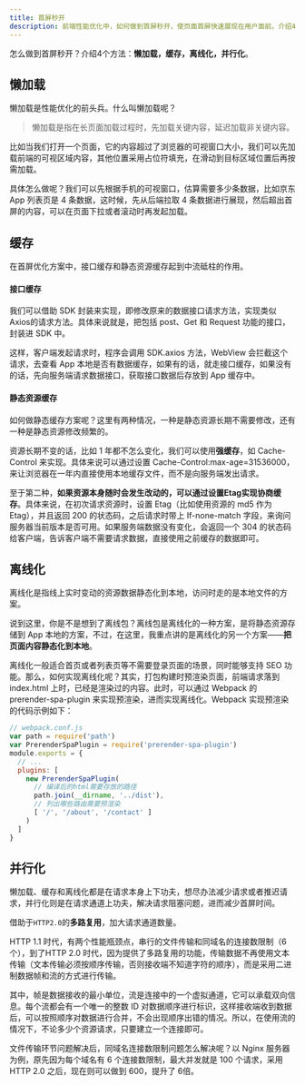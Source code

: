 ```yaml
---
title: 首屏秒开
description: 前端性能优化中，如何做到首屏秒开，使页面首屏快速展现在用户面前。介绍4种方法：懒加载，缓存，离线化，并行化。
---
```

怎么做到首屏秒开？介绍4个方法：**懒加载，缓存，离线化，并行化**。
## 懒加载
懒加载是性能优化的前头兵。什么叫懒加载呢？
>懒加载是指在长页面加载过程时，先加载关键内容，延迟加载非关键内容。    

比如当我们打开一个页面，它的内容超过了浏览器的可视窗口大小，我们可以先加载前端的可视区域内容，其他位置采用占位符填充，在滑动到目标区域位置后再按需加载。

具体怎么做呢？我们可以先根据手机的可视窗口，估算需要多少条数据，比如京东 App 列表页是 4 条数据，这时候，先从后端拉取 4 条数据进行展现，然后超出首屏的内容，可以在页面下拉或者滚动时再发起加载。
## 缓存
在首屏优化方案中，接口缓存和静态资源缓存起到中流砥柱的作用。
#### 接口缓存
我们可以借助 SDK 封装来实现，即修改原来的数据接口请求方法，实现类似Axios的请求方法。具体来说就是，把包括 post、Get 和 Request 功能的接口，封装进 SDK 中。

这样，客户端发起请求时，程序会调用 SDK.axios 方法，WebView 会拦截这个请求，去查看 App 本地是否有数据缓存，如果有的话，就走接口缓存，如果没有的话，先向服务端请求数据接口，获取接口数据后存放到 App 缓存中。
#### 静态资源缓存
如何做静态缓存方案呢？这里有两种情况，一种是静态资源长期不需要修改，还有一种是静态资源修改频繁的。

资源长期不变的话，比如 1 年都不怎么变化，我们可以使用**强缓存**，如 Cache-Control 来实现。具体来说可以通过设置 Cache-Control:max-age=31536000，来让浏览器在一年内直接使用本地缓存文件，而不是向服务端发出请求。

至于第二种，**如果资源本身随时会发生改动的，可以通过设置Etag实现协商缓存**。具体来说，在初次请求资源时，设置 Etag（比如使用资源的 md5 作为 Etag），并且返回 200 的状态码，之后请求时带上 If-none-match 字段，来询问服务器当前版本是否可用。如果服务端数据没有变化，会返回一个 304 的状态码给客户端，告诉客户端不需要请求数据，直接使用之前缓存的数据即可。
## 离线化
离线化是指线上实时变动的资源数据静态化到本地，访问时走的是本地文件的方案。

说到这里，你是不是想到了离线包？离线包是离线化的一种方案，是将静态资源存储到 App 本地的方案，不过，在这里，我重点讲的是离线化的另一个方案——**把页面内容静态化到本地**。

离线化一般适合首页或者列表页等不需要登录页面的场景，同时能够支持 SEO 功能。那么，如何实现离线化呢？其实，打包构建时预渲染页面，前端请求落到 index.html 上时，已经是渲染过的内容。此时，可以通过 Webpack 的 prerender-spa-plugin 来实现预渲染，进而实现离线化。Webpack 实现预渲染的代码示例如下：
```js
// webpack.conf.js
var path = require('path')
var PrerenderSpaPlugin = require('prerender-spa-plugin')
module.exports = {
  // ...
  plugins: [
    new PrerenderSpaPlugin(
      // 编译后的html需要存放的路径
      path.join(__dirname, '../dist'),
      // 列出哪些路由需要预渲染
      [ '/', '/about', '/contact' ]
    )
  ]
}
```
## 并行化
懒加载、缓存和离线化都是在请求本身上下功夫，想尽办法减少请求或者推迟请求，并行化则是在请求通道上功夫，解决请求阻塞问题，进而减少首屏时间。

借助于```HTTP2.0```的**多路复用**，加大请求通道数量。

HTTP 1.1 时代，有两个性能瓶颈点，串行的文件传输和同域名的连接数限制（6个），到了HTTP 2.0 时代，因为提供了多路复用的功能，传输数据不再使用文本传输（文本传输必须按顺序传输，否则接收端不知道字符的顺序），而是采用二进制数据帧和流的方式进行传输。

其中，帧是数据接收的最小单位，流是连接中的一个虚拟通道，它可以承载双向信息。每个流都会有一个唯一的整数 ID 对数据顺序进行标识，这样接收端收到数据后，可以按照顺序对数据进行合并，不会出现顺序出错的情况。所以，在使用流的情况下，不论多少个资源请求，只要建立一个连接即可。

文件传输环节问题解决后，同域名连接数限制问题怎么解决呢？以 Nginx 服务器为例，原先因为每个域名有 6 个连接数限制，最大并发就是 100 个请求，采用 HTTP 2.0 之后，现在则可以做到 600，提升了 6倍。